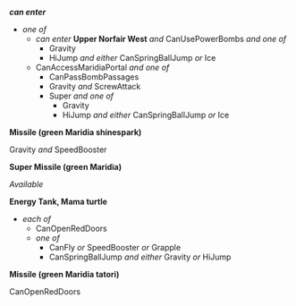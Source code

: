 ﻿***can enter***

- *one of*
  - *can enter* **Upper Norfair West** *and* CanUsePowerBombs *and one of*
    - Gravity
    - HiJump *and either* CanSpringBallJump *or* Ice
  - CanAccessMaridiaPortal *and one of*
    - CanPassBombPassages
    - Gravity *and* ScrewAttack
    - Super *and one of*
      - Gravity
      - HiJump *and either* CanSpringBallJump *or* Ice

**Missile (green Maridia shinespark)**

Gravity *and* SpeedBooster

**Super Missile (green Maridia)**

*Available*

**Energy Tank, Mama turtle**

- *each of*
  - CanOpenRedDoors
  - *one of*
    - CanFly *or* SpeedBooster *or* Grapple
    - CanSpringBallJump *and either* Gravity *or* HiJump

**Missile (green Maridia tatori)**

CanOpenRedDoors
